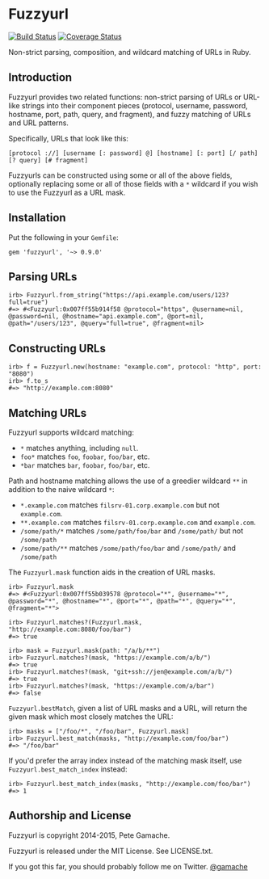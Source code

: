 # Fuzzyurl

[![Build Status](https://travis-ci.org/gamache/fuzzyurl.rb.svg?branch=master)](https://travis-ci.org/gamache/fuzzyurl.rb)
[![Coverage Status](https://coveralls.io/repos/gamache/fuzzyurl.rb/badge.svg?branch=master&service=github)](https://coveralls.io/github/gamache/fuzzyurl.rb?branch=master)

Non-strict parsing, composition, and wildcard matching of URLs in
Ruby.

## Introduction

Fuzzyurl provides two related functions: non-strict parsing of URLs or
URL-like strings into their component pieces (protocol, username, password,
hostname, port, path, query, and fragment), and fuzzy matching of URLs
and URL patterns.

Specifically, URLs that look like this:

    [protocol ://] [username [: password] @] [hostname] [: port] [/ path] [? query] [# fragment]

Fuzzyurls can be constructed using some or all of the above
fields, optionally replacing some or all of those fields with a `*`
wildcard if you wish to use the Fuzzyurl as a URL mask.


## Installation

Put the following in your `Gemfile`:

    gem 'fuzzyurl', '~> 0.9.0'


## Parsing URLs

    irb> Fuzzyurl.from_string("https://api.example.com/users/123?full=true")
    #=> #<Fuzzyurl:0x007ff55b914f58 @protocol="https", @username=nil, @password=nil, @hostname="api.example.com", @port=nil, @path="/users/123", @query="full=true", @fragment=nil>


## Constructing URLs

    irb> f = Fuzzyurl.new(hostname: "example.com", protocol: "http", port: "8080")
    irb> f.to_s
    #=> "http://example.com:8080"


## Matching URLs

Fuzzyurl supports wildcard matching:

* `*` matches anything, including `null`.
* `foo*` matches `foo`, `foobar`, `foo/bar`, etc.
* `*bar` matches `bar`, `foobar`, `foo/bar`, etc.

Path and hostname matching allows the use of a greedier wildcard `**` in
addition to the naive wildcard `*`:

* `*.example.com` matches `filsrv-01.corp.example.com` but not `example.com`.
* `**.example.com` matches `filsrv-01.corp.example.com` and `example.com`.
* `/some/path/*` matches `/some/path/foo/bar` and `/some/path/`
   but not `/some/path`
* `/some/path/**` matches `/some/path/foo/bar` and `/some/path/`
   and `/some/path`

The `Fuzzyurl.mask` function aids in the creation of URL masks.

    irb> Fuzzyurl.mask
    #=> #<Fuzzyurl:0x007ff55b039578 @protocol="*", @username="*", @password="*", @hostname="*", @port="*", @path="*", @query="*", @fragment="*">

    irb> Fuzzyurl.matches?(Fuzzyurl.mask, "http://example.com:8080/foo/bar")
    #=> true

    irb> mask = Fuzzyurl.mask(path: "/a/b/**")
    irb> Fuzzyurl.matches?(mask, "https://example.com/a/b/")
    #=> true
    irb> Fuzzyurl.matches?(mask, "git+ssh://jen@example.com/a/b/")
    #=> true
    irb> Fuzzyurl.matches?(mask, "https://example.com/a/bar")
    #=> false

`Fuzzyurl.bestMatch`, given a list of URL masks and a URL, will return
the given mask which most closely matches the URL:

    irb> masks = ["/foo/*", "/foo/bar", Fuzzyurl.mask]
    irb> Fuzzyurl.best_match(masks, "http://example.com/foo/bar")
    #=> "/foo/bar"

If you'd prefer the array index instead of the matching mask itself, use
`Fuzzyurl.best_match_index` instead:

    irb> Fuzzyurl.best_match_index(masks, "http://example.com/foo/bar")
    #=> 1


## Authorship and License

Fuzzyurl is copyright 2014-2015, Pete Gamache.

Fuzzyurl is released under the MIT License.  See LICENSE.txt.

If you got this far, you should probably follow me on Twitter.
[@gamache](https://twitter.com/gamache)

